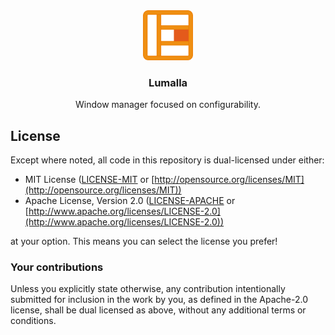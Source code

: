 <div align="center">
  <a href="https://lumalla.org">
    <img src="assets/logo.svg" alt="Logo" width="80" height="80">
  </a>

  <h3 align="center">Lumalla</h3>

  <p align="center">
    Window manager focused on configurability.
  </p>
</div>

## License

Except where noted, all code in this repository is dual-licensed under either:

* MIT License ([LICENSE-MIT](LICENSE-MIT) or [http://opensource.org/licenses/MIT](http://opensource.org/licenses/MIT))
* Apache License, Version 2.0 ([LICENSE-APACHE](LICENSE-APACHE) or [http://www.apache.org/licenses/LICENSE-2.0](http://www.apache.org/licenses/LICENSE-2.0))

at your option. This means you can select the license you prefer!

### Your contributions

Unless you explicitly state otherwise, any contribution intentionally submitted for inclusion in the work by you,
as defined in the Apache-2.0 license, shall be dual licensed as above, without any additional terms or conditions.
